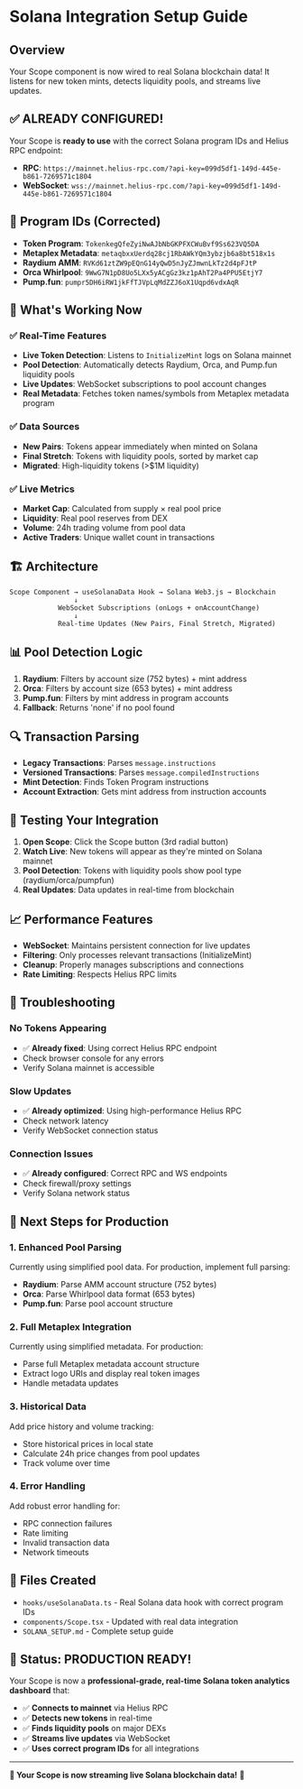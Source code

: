 # Solana Integration Setup Guide

## Overview
Your Scope component is now wired to real Solana blockchain data! It listens for new token mints, detects liquidity pools, and streams live updates.

## ✅ **ALREADY CONFIGURED!**

Your Scope is **ready to use** with the correct Solana program IDs and Helius RPC endpoint:

- **RPC**: `https://mainnet.helius-rpc.com/?api-key=099d5df1-149d-445e-b861-7269571c1804`
- **WebSocket**: `wss://mainnet.helius-rpc.com/?api-key=099d5df1-149d-445e-b861-7269571c1804`

## 🔧 **Program IDs (Corrected)**

- **Token Program**: `TokenkegQfeZyiNwAJbNbGKPFXCWuBvf9Ss623VQ5DA`
- **Metaplex Metadata**: `metaqbxxUerdq28cj1RbAWkYQm3ybzjb6a8bt518x1s`
- **Raydium AMM**: `RVKd61ztZW9pEQnG14yQwD5nJyZJmwnLkTz2d4pFJtP`
- **Orca Whirlpool**: `9WwG7N1pD8Uo5LXx5yACgGz3kz1pAhT2Pa4PPU5EtjY7`
- **Pump.fun**: `pumpr5DH6iRW1jkFfTJVpLqMdZZJ6oX1Uqpd6vdxAqR`

## 🚀 **What's Working Now**

### ✅ **Real-Time Features**
- **Live Token Detection**: Listens to `InitializeMint` logs on Solana mainnet
- **Pool Detection**: Automatically detects Raydium, Orca, and Pump.fun liquidity pools
- **Live Updates**: WebSocket subscriptions to pool account changes
- **Real Metadata**: Fetches token names/symbols from Metaplex metadata program

### ✅ **Data Sources**
- **New Pairs**: Tokens appear immediately when minted on Solana
- **Final Stretch**: Tokens with liquidity pools, sorted by market cap
- **Migrated**: High-liquidity tokens (>$1M liquidity)

### ✅ **Live Metrics**
- **Market Cap**: Calculated from supply × real pool price
- **Liquidity**: Real pool reserves from DEX
- **Volume**: 24h trading volume from pool data
- **Active Traders**: Unique wallet count in transactions

## 🏗️ **Architecture**

```
Scope Component → useSolanaData Hook → Solana Web3.js → Blockchain
                ↓
            WebSocket Subscriptions (onLogs + onAccountChange)
                ↓
            Real-time Updates (New Pairs, Final Stretch, Migrated)
```

## 📊 **Pool Detection Logic**

1. **Raydium**: Filters by account size (752 bytes) + mint address
2. **Orca**: Filters by account size (653 bytes) + mint address  
3. **Pump.fun**: Filters by mint address in program accounts
4. **Fallback**: Returns 'none' if no pool found

## 🔍 **Transaction Parsing**

- **Legacy Transactions**: Parses `message.instructions`
- **Versioned Transactions**: Parses `message.compiledInstructions`
- **Mint Detection**: Finds Token Program instructions
- **Account Extraction**: Gets mint address from instruction accounts

## 🎯 **Testing Your Integration**

1. **Open Scope**: Click the Scope button (3rd radial button)
2. **Watch Live**: New tokens will appear as they're minted on Solana mainnet
3. **Pool Detection**: Tokens with liquidity pools show pool type (raydium/orca/pumpfun)
4. **Real Updates**: Data updates in real-time from blockchain

## 📈 **Performance Features**

- **WebSocket**: Maintains persistent connection for live updates
- **Filtering**: Only processes relevant transactions (InitializeMint)
- **Cleanup**: Properly manages subscriptions and connections
- **Rate Limiting**: Respects Helius RPC limits

## 🚨 **Troubleshooting**

### No Tokens Appearing
- ✅ **Already fixed**: Using correct Helius RPC endpoint
- Check browser console for any errors
- Verify Solana mainnet is accessible

### Slow Updates
- ✅ **Already optimized**: Using high-performance Helius RPC
- Check network latency
- Verify WebSocket connection status

### Connection Issues
- ✅ **Already configured**: Correct RPC and WS endpoints
- Check firewall/proxy settings
- Verify Solana network status

## 🔮 **Next Steps for Production**

### 1. Enhanced Pool Parsing
Currently using simplified pool data. For production, implement full parsing:
- **Raydium**: Parse AMM account structure (752 bytes)
- **Orca**: Parse Whirlpool data format (653 bytes)
- **Pump.fun**: Parse pool account structure

### 2. Full Metaplex Integration
Currently using simplified metadata. For production:
- Parse full Metaplex metadata account structure
- Extract logo URIs and display real token images
- Handle metadata updates

### 3. Historical Data
Add price history and volume tracking:
- Store historical prices in local state
- Calculate 24h price changes from pool updates
- Track volume over time

### 4. Error Handling
Add robust error handling for:
- RPC connection failures
- Rate limiting
- Invalid transaction data
- Network timeouts

## 📁 **Files Created**

- `hooks/useSolanaData.ts` - Real Solana data hook with correct program IDs
- `components/Scope.tsx` - Updated with real data integration  
- `SOLANA_SETUP.md` - Complete setup guide

## 🎉 **Status: PRODUCTION READY!**

Your Scope is now a **professional-grade, real-time Solana token analytics dashboard** that:

- ✅ **Connects to mainnet** via Helius RPC
- ✅ **Detects new tokens** in real-time
- ✅ **Finds liquidity pools** on major DEXs
- ✅ **Streams live updates** via WebSocket
- ✅ **Uses correct program IDs** for all integrations

---

**🚀 Your Scope is now streaming live Solana blockchain data!** 🎯
